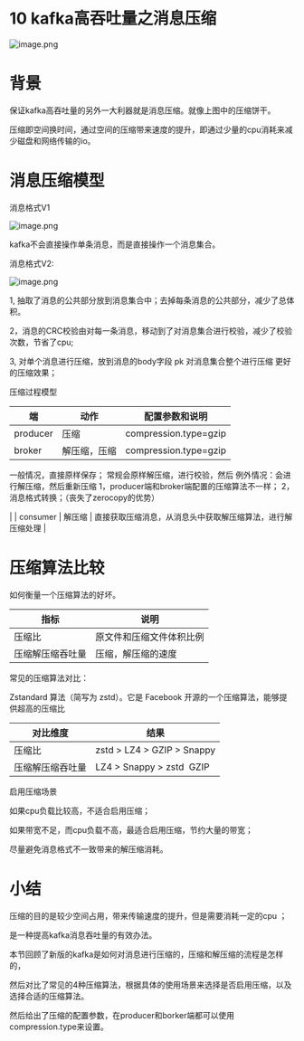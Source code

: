 # 10 kafka高吞吐量之消息压缩


![image.png](https://cdn.nlark.com/yuque/0/2020/png/186661/1587743483393-25f38e3d-6e7d-4539-976c-40161a570fa1.png#align=left&display=inline&height=321&margin=%5Bobject%20Object%5D&name=image.png&originHeight=321&originWidth=500&size=304644&status=done&style=none&width=500)

# 背景


保证kafka高吞吐量的另外一大利器就是消息压缩。就像上图中的压缩饼干。


压缩即空间换时间，通过空间的压缩带来速度的提升，即通过少量的cpu消耗来减少磁盘和网络传输的io。










# 消息压缩模型


消息格式V1


![image.png](https://cdn.nlark.com/yuque/0/2020/png/186661/1587741795616-87689eb4-6ff5-4507-ba18-32516245afe4.png#align=left&display=inline&height=187&margin=%5Bobject%20Object%5D&name=image.png&originHeight=374&originWidth=1382&size=22741&status=done&style=none&width=691)


kafka不会直接操作单条消息，而是直接操作一个消息集合。








消息格式V2:


![image.png](https://cdn.nlark.com/yuque/0/2020/png/186661/1587742146866-a0e8681d-5a13-443d-b136-b7fc1394ca1a.png#align=left&display=inline&height=141&margin=%5Bobject%20Object%5D&name=image.png&originHeight=282&originWidth=1354&size=29841&status=done&style=none&width=677)










1, 抽取了消息的公共部分放到消息集合中；去掉每条消息的公共部分，减少了总体积。


2，消息的CRC校验由对每一条消息，移动到了对消息集合进行校验，减少了校验次数，节省了cpu;


3, 对单个消息进行压缩，放到消息的body字段 pk 对消息集合整个进行压缩 更好的压缩效果；








压缩过程模型









| 端 | 动作 | 配置参数和说明 |
| --- | --- | --- |
| producer | 压缩 | compression.type=gzip |
| broker | 解压缩，压缩 | compression.type=gzip
一般情况，直接原样保存；
常规会原样解压缩，进行校验，然后
例外情况：会进行解压缩，然后重新压缩
1，producer端和broker端配置的压缩算法不一样；
2，消息格式转换；（丧失了zerocopy的优势）

 |
| consumer | 解压缩 | 直接获取压缩消息，从消息头中获取解压缩算法，进行解压缩处理 |









# 压缩算法比较


如何衡量一个压缩算法的好坏。



| 指标 | 说明 |
| --- | --- |
| 压缩比 | 原文件和压缩文件体积比例 |
| 压缩解压缩吞吐量 | 压缩，解压缩的速度 |







常见的压缩算法对比：


Zstandard 算法（简写为 zstd）。它是 Facebook 开源的一个压缩算法，能够提供超高的压缩比



| 对比维度 | 结果 |
| --- | --- |
| 压缩比 | zstd > LZ4 > GZIP > Snappy |
| 压缩解压缩吞吐量 | LZ4 > Snappy > zstd  GZIP |





启用压缩场景




如果cpu负载比较高，不适合启用压缩；


如果带宽不足，而cpu负载不高，最适合启用压缩，节约大量的带宽；


尽量避免消息格式不一致带来的解压缩消耗。




# 小结




压缩的目的是较少空间占用，带来传输速度的提升，但是需要消耗一定的cpu ；


是一种提高kafka消息吞吐量的有效办法。


本节回顾了新版的kafka是如何对消息进行压缩的，压缩和解压缩的流程是怎样的，


然后对比了常见的4种压缩算法，根据具体的使用场景来选择是否启用压缩，以及选择合适的压缩算法。


然后给出了压缩的配置参数，在producer和borker端都可以使用compression.type来设置。






